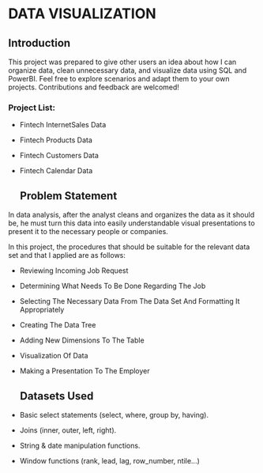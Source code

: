 # DATA VISUALIZATION

 ## Introduction

This project was prepared to give other users an idea about how I can organize data, clean unnecessary data, and visualize data using SQL and PowerBI. Feel free to explore scenarios and adapt them to your own projects. Contributions and feedback are welcomed!

 ### Project List:
- Fintech InternetSales Data
- Fintech Products Data
- Fintech Customers Data
- Fintech Calendar Data

   ## Problem Statement
In data analysis, after the analyst cleans and organizes the data as it should be, he must turn this data into easily understandable visual presentations to present it to the necessary people or companies.

In this project, the procedures that should be suitable for the relevant data set and that I applied are as follows:

- Reviewing Incoming Job Request
- Determining What Needs To Be Done Regarding The Job
- Selecting The Necessary Data From The Data Set And Formatting It Appropriately
- Creating The Data Tree
- Adding New Dimensions To The Table
- Visualization Of Data
- Making a Presentation To The Employer

    ## Datasets Used

- Basic select statements (select, where, group by, having).
- Joins (inner, outer, left, right).
- String & date manipulation functions.
- Window functions (rank, lead, lag, row_number, ntile...)
